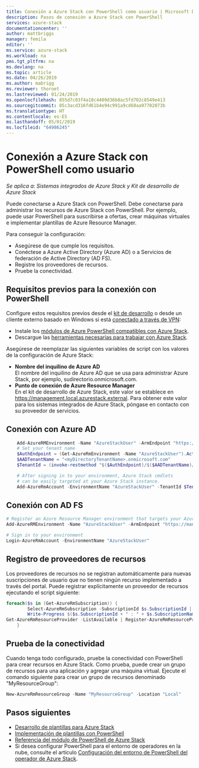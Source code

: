 ```yaml
---
title: Conexión a Azure Stack con PowerShell como usuario | Microsoft Docs
description: Pasos de conexión a Azure Stack con PowerShell
services: azure-stack
documentationcenter: ''
author: mattbriggs
manager: femila
editor: ''
ms.service: azure-stack
ms.workload: na
pms.tgt_pltfrm: na
ms.devlang: na
ms.topic: article
ms.date: 04/26/2019
ms.author: mabrigg
ms.reviewer: thoroet
ms.lastreviewed: 01/24/2019
ms.openlocfilehash: 855d7c03f4a18c4409d36b8ac5fd702c8549e413
ms.sourcegitcommit: 85c3acd316fd61b4e94c991a9cd68aa97702073b
ms.translationtype: HT
ms.contentlocale: es-ES
ms.lasthandoff: 05/01/2019
ms.locfileid: "64986245"
---
```

# <a name="connect-to-azure-stack-with-powershell-as-a-user"></a>Conexión a Azure Stack con PowerShell como usuario

*Se aplica a: Sistemas integrados de Azure Stack y Kit de desarrollo de Azure Stack*

Puede conectarse a Azure Stack con PowerShell. Debe conectarse para administrar los recursos de Azure Stack con PowerShell. Por ejemplo, puede usar PowerShell para suscribirse a ofertas, crear máquinas virtuales e implementar plantillas de Azure Resource Manager.

Para conseguir la configuración:
  - Asegúrese de que cumple los requisitos.
  - Conéctese a Azure Active Directory (Azure AD) o a Servicios de federación de Active Directory (AD FS). 
  - Registre los proveedores de recursos.
  - Pruebe la conectividad.

## <a name="prerequisites-to-connect-using-powershell"></a>Requisitos previos para la conexión con PowerShell

Configure estos requisitos previos desde el [kit de desarrollo](../asdk/asdk-connect.md#connect-to-azure-stack-using-rdp) o desde un cliente externo basado en Windows si está [conectado a través de VPN](../asdk/asdk-connect.md#connect-to-azure-stack-using-vpn):

* Instale los [módulos de Azure PowerShell compatibles con Azure Stack](../operator/azure-stack-powershell-install.md).
* Descargue las [herramientas necesarias para trabajar con Azure Stack](../operator/azure-stack-powershell-download.md).

Asegúrese de reemplazar las siguientes variables de script con los valores de la configuración de Azure Stack:

- **Nombre del inquilino de Azure AD**  
  El nombre del inquilino de Azure AD que se usa para administrar Azure Stack, por ejemplo, sudirectorio.onmicrosoft.com.
- **Punto de conexión de Azure Resource Manager**  
  En el kit de desarrollo de Azure Stack, este valor se establece en https://management.local.azurestack.external. Para obtener este valor para los sistemas integrados de Azure Stack, póngase en contacto con su proveedor de servicios.

## <a name="connect-with-azure-ad"></a>Conexión con Azure AD

```powershell  
    Add-AzureRMEnvironment -Name "AzureStackUser" -ArmEndpoint "https://management.local.azurestack.external"
    # Set your tenant name
    $AuthEndpoint = (Get-AzureRmEnvironment -Name "AzureStackUser").ActiveDirectoryAuthority.TrimEnd('/')
    $AADTenantName = "<myDirectoryTenantName>.onmicrosoft.com"
    $TenantId = (invoke-restmethod "$($AuthEndpoint)/$($AADTenantName)/.well-known/openid-configuration").issuer.TrimEnd('/').Split('/')[-1]

    # After signing in to your environment, Azure Stack cmdlets
    # can be easily targeted at your Azure Stack instance.
    Add-AzureRmAccount -EnvironmentName "AzureStackUser" -TenantId $TenantId
```

## <a name="connect-with-ad-fs"></a>Conexión con AD FS

  ```powershell  
  # Register an Azure Resource Manager environment that targets your Azure Stack instance
  Add-AzureRMEnvironment -Name "AzureStackUser" -ArmEndpoint "https://management.local.azurestack.external"

  # Sign in to your environment
  Login-AzureRmAccount -EnvironmentName "AzureStackUser"
  ```

## <a name="register-resource-providers"></a>Registro de proveedores de recursos

Los proveedores de recursos no se registran automáticamente para nuevas suscripciones de usuario que no tienen ningún recurso implementado a través del portal. Puede registrar explícitamente un proveedor de recursos ejecutando el script siguiente:

```powershell  
foreach($s in (Get-AzureRmSubscription)) {
        Select-AzureRmSubscription -SubscriptionId $s.SubscriptionId | Out-Null
        Write-Progress $($s.SubscriptionId + " : " + $s.SubscriptionName)
Get-AzureRmResourceProvider -ListAvailable | Register-AzureRmResourceProvider
    }
```

## <a name="test-the-connectivity"></a>Prueba de la conectividad

Cuando tenga todo configurado, pruebe la conectividad con PowerShell para crear recursos en Azure Stack. Como prueba, puede crear un grupo de recursos para una aplicación y agregar una máquina virtual. Ejecute el comando siguiente para crear un grupo de recursos denominado "MyResourceGroup":

```powershell  
New-AzureRmResourceGroup -Name "MyResourceGroup" -Location "Local"
```

## <a name="next-steps"></a>Pasos siguientes

- [Desarrollo de plantillas para Azure Stack](azure-stack-develop-templates.md)
- [Implementación de plantillas con PowerShell](azure-stack-deploy-template-powershell.md)
- [Referencia del módulo de PowerShell de Azure Stack](https://docs.microsoft.com/powershell/azure/azure-stack/overview)
- Si desea configurar PowerShell para el entorno de operadores en la nube, consulte el artículo [Configuración del entorno de PowerShell del operador de Azure Stack](../operator/azure-stack-powershell-configure-admin.md).
